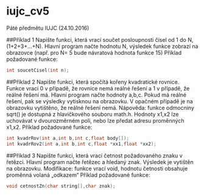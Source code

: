 # iujc_cv5
Páté předmětu IUJC (24.10.2016)

##Příklad 1 
Napište funkci, která vrací součet posloupnosti čísel od 1 do N, (1+2+3+…+N). Hlavní program načte hodnotu N, výsledek funkce zobrazí na obrazovce (např. pro N= 5 bude návratová hodnota funkce 15) 
Příklad požadované funkce: 
```c
int soucetCisel(int n);
```
##Příklad 2 
Napište funkci, která spočítá kořeny kvadratické rovnice. Funkce vrací 0 v případě, že rovnice nemá reálné řešení a 1 v případě, že reálné řešení má. Hlavní program načte hodnoty a,b,c. Pokud má reálné řešení, pak se výsledky vytisknou na obrazovku. V opačném případě je na obrazovku vytištěno, že reálné řešení nemá. 
Nápověda: funkce odmocniny sqrt() je dostupná z hlavičkového souboru math.h. Hodnoty x1,x2 lze uchovávat v dvourozměrném poli, nebo lze předat adresu proměnných x1,x2. 
Příklad požadované funkce:
```c
int kvadrRov(int a,int b,int c,float body[]);
int kvadrRov2(int a,int b,int c,float *xx1,float *xx2);
```
##Příklad 3 
Napište funkci, která vrací četnost požadovaného znaku v řetězci. Hlavní program načte řetězec a hledaný znak. Výsledek je vytištěn na obrazovku. 
Modifikace: funkce vrací void, hodnotu četnosti obsahuje proměnná volaná „odkazem“ 
Příklad požadované funkce: 
```c
void cetnostZn(char string[],char znak);
```
